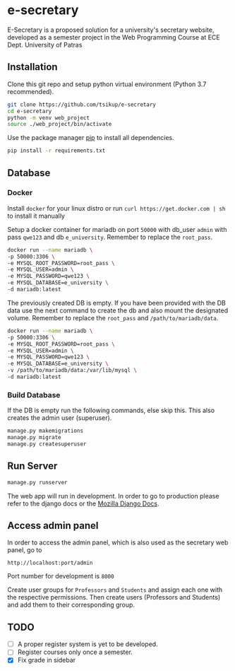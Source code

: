 # e-secretary
E-Secretary is a proposed solution for a university's secretary website, developed as a semester project in the Web Programming Course at ECE Dept. University of Patras

## Installation

Clone this git repo and setup python virtual environment (Python 3.7 recommended).

```bash
git clone https://github.com/tsikup/e-secretary
cd e-secretary
python -m venv web_project
source ./web_project/bin/activate
```

Use the package manager [pip](https://pip.pypa.io/en/stable/) to install all dependencies.

```bash
pip install -r requirements.txt
```

## Database

### Docker

Install `docker` for your linux distro or run `curl https://get.docker.com | sh` to install it manually

Setup a docker container for mariadb on port `50000` with db_user `admin` with pass `qwe123` and db `e_university`. Remember to replace the `root_pass`.

```bash
docker run --name mariadb \
-p 50000:3306 \
-e MYSQL_ROOT_PASSWORD=root_pass \
-e MYSQL_USER=admin \
-e MYSQL_PASSWORD=qwe123 \
-e MYSQL_DATABASE=e_university \
-d mariadb:latest
```

The previously created DB is empty. If you have been provided with the DB data use the next command to create the db and also mount the designated volume. Remember to replace the `root_pass` and `/path/to/mariadb/data`.

```bash
docker run --name mariadb \
-p 50000:3306 \
-e MYSQL_ROOT_PASSWORD=root_pass \
-e MYSQL_USER=admin \
-e MYSQL_PASSWORD=qwe123 \
-e MYSQL_DATABASE=e_university \
-v /path/to/mariadb/data:/var/lib/mysql \
-d mariadb:latest
```

### Build Database

If the DB is empty run the following commands, else skip this. This also creates the admin user (superuser).

```bash
manage.py makemigrations
manage.py migrate
manage.py createsuperuser
```

## Run Server

```bash
manage.py runserver
```

The web app will run in development. In order to go to production please refer to the django docs or the [Mozilla Django Docs](https://developer.mozilla.org/en-US/docs/Learn/Server-side/Django/Deployment).

## Access admin panel

In order to access the admin panel, which is also used as the secretary web panel, go to

`http://localhost:port/admin`

Port number for development is `8000`

Create user groups for `Professors` and `Students` and assign each one with the respective permissions. Then create users (Professors and Students) and add them to their corresponding group.

## TODO

- [ ] A proper register system is yet to be developed.
- [ ] Register courses only once a semester.
- [x] Fix grade in sidebar

